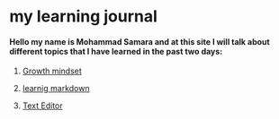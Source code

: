 # my learning journal


#### Hello my name is Mohammad Samara and at this site I will talk about different topics that I have learned in the past two days:

1. [Growth mindset](https://mohammad-samara.github.io/Learning-Journal/mms)

2. [learnig markdown](https://mohammad-samara.github.io/Learning-Journal/sam)

3. [Text Editor](https://mohammad-samara.github.io/Learning-Journal/The%20Coder's%20Computer)